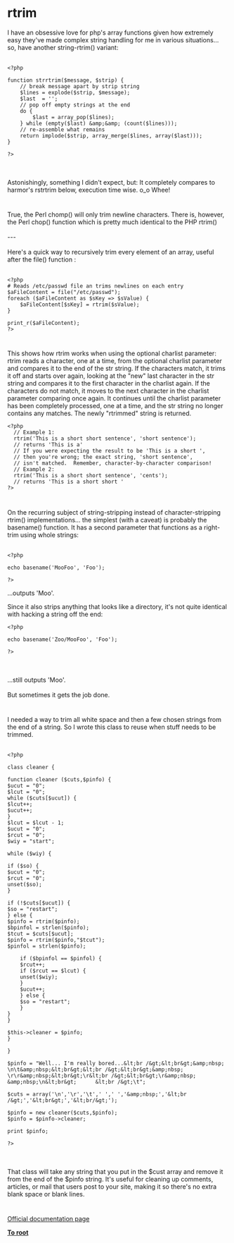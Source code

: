 # rtrim



I have an obsessive love for php&apos;s array functions given how extremely easy they&apos;ve made complex string handling for me in various situations... so, have another string-rtrim() variant:<br><br>

```
<?php

function strrtrim($message, $strip) {
    // break message apart by strip string
    $lines = explode($strip, $message);
    $last  = '';
    // pop off empty strings at the end
    do {
        $last = array_pop($lines);
    } while (empty($last) &amp;&amp; (count($lines)));
    // re-assemble what remains
    return implode($strip, array_merge($lines, array($last)));
}

?>
```
<br><br>Astonishingly, something I didn&apos;t expect, but: It completely compares to harmor&apos;s rstrtrim below, execution time wise. o_o Whee!  

#

True, the Perl chomp() will only trim newline characters. There is, however, the Perl chop() function which is pretty much identical to the PHP rtrim()<br><br>---<br><br>Here&apos;s a quick way to recursively trim every element of an array, useful after the file() function :<br><br>

```
<?php
# Reads /etc/passwd file an trims newlines on each entry
$aFileContent = file("/etc/passwd");
foreach ($aFileContent as $sKey => $sValue) {
    $aFileContent[$sKey] = rtrim($sValue);
}

print_r($aFileContent);
?>
```
  

#

This shows how rtrim works when using the optional charlist parameter:<br>rtrim reads a character, one at a time, from the optional charlist parameter and compares it to the end of the str string. If the characters match, it trims it off and starts over again, looking at the "new" last character in the str string and compares it to the first character in the charlist again. If the characters do not match, it moves to the next character in the charlist parameter comparing once again. It continues until the charlist parameter has been completely processed, one at a time, and the str string no longer contains any matches. The newly "rtrimmed" string is returned.<br>

```
<?php
  // Example 1:
  rtrim('This is a short short sentence', 'short sentence');
  // returns 'This is a'
  // If you were expecting the result to be 'This is a short ',
  // then you're wrong; the exact string, 'short sentence',
  // isn't matched.  Remember, character-by-character comparison!
  // Example 2:
  rtrim('This is a short short sentence', 'cents');
  // returns 'This is a short short '
?>
```
  

#

On the recurring subject of string-stripping instead of character-stripping rtrim() implementations... the simplest (with a caveat) is probably the basename() function. It has a second parameter that functions as a right-trim using whole strings:<br><br>

```
<?php

echo basename('MooFoo', 'Foo');

?>
```


...outputs 'Moo'.

Since it also strips anything that looks like a directory, it's not quite identical with hacking a string off the end:



```
<?php

echo basename('Zoo/MooFoo', 'Foo');

?>
```
<br><br>...still outputs &apos;Moo&apos;.<br><br>But sometimes it gets the job done.  

#

I needed a way to trim all white space and then a few chosen strings from the end of a string.  So I wrote this class to reuse when stuff needs to be trimmed.  <br><br>

```
<?php

class cleaner {

function cleaner ($cuts,$pinfo) {
$ucut = "0";
$lcut = "0";
while ($cuts[$ucut]) {
$lcut++;
$ucut++;
}
$lcut = $lcut - 1;
$ucut = "0";
$rcut = "0";
$wiy = "start";

while ($wiy) {

if ($so) {
$ucut = "0";
$rcut = "0";
unset($so);
}

if (!$cuts[$ucut]) {
$so = "restart";
} else {
$pinfo = rtrim($pinfo);
$bpinfol = strlen($pinfo);
$tcut = $cuts[$ucut];
$pinfo = rtrim($pinfo,"$tcut");
$pinfol = strlen($pinfo);

    if ($bpinfol == $pinfol) {
    $rcut++;
    if ($rcut == $lcut) {
    unset($wiy);
    }
    $ucut++;
    } else {
    $so = "restart";
    }
}
}

$this->cleaner = $pinfo;
}

}

$pinfo = "Well... I'm really bored...&lt;br /&gt;&lt;br&gt;&amp;nbsp;    \n\t&amp;nbsp;&lt;br&gt;&lt;br /&gt;&lt;br&gt;&amp;nbsp;    \r\r&amp;nbsp;&lt;br&gt;\r&lt;br /&gt;&lt;br&gt;\r&amp;nbsp;    &amp;nbsp;\n&lt;br&gt;      &lt;br /&gt;\t";

$cuts = array('\n','\r','\t',' ',' ','&amp;nbsp;','&lt;br /&gt;','&lt;br&gt;','&lt;br/&gt;');

$pinfo = new cleaner($cuts,$pinfo);
$pinfo = $pinfo->cleaner;

print $pinfo;

?>
```
<br><br>That class will take any string that you put in the $cust array and remove it from the end of the $pinfo string.  It&apos;s useful for cleaning up comments, articles, or mail that users post to your site, making it so there&apos;s no extra blank space or blank lines.  

#

[Official documentation page](https://www.php.net/manual/en/function.rtrim.php)

**[To root](/README.md)**
